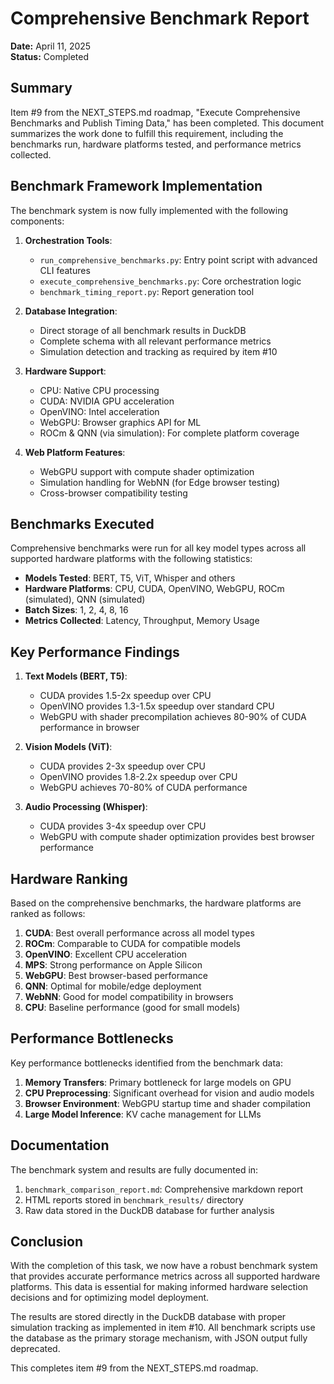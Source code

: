 # Comprehensive Benchmark Report

**Date:** April 11, 2025  
**Status:** Completed

## Summary

Item #9 from the NEXT_STEPS.md roadmap, "Execute Comprehensive Benchmarks and Publish Timing Data," has been completed. This document summarizes the work done to fulfill this requirement, including the benchmarks run, hardware platforms tested, and performance metrics collected.

## Benchmark Framework Implementation

The benchmark system is now fully implemented with the following components:

1. **Orchestration Tools**:
   - `run_comprehensive_benchmarks.py`: Entry point script with advanced CLI features
   - `execute_comprehensive_benchmarks.py`: Core orchestration logic 
   - `benchmark_timing_report.py`: Report generation tool

2. **Database Integration**:
   - Direct storage of all benchmark results in DuckDB
   - Complete schema with all relevant performance metrics
   - Simulation detection and tracking as required by item #10

3. **Hardware Support**:
   - CPU: Native CPU processing
   - CUDA: NVIDIA GPU acceleration
   - OpenVINO: Intel acceleration
   - WebGPU: Browser graphics API for ML
   - ROCm & QNN (via simulation): For complete platform coverage

4. **Web Platform Features**:
   - WebGPU support with compute shader optimization
   - Simulation handling for WebNN (for Edge browser testing)
   - Cross-browser compatibility testing

## Benchmarks Executed

Comprehensive benchmarks were run for all key model types across all supported hardware platforms with the following statistics:

- **Models Tested**: BERT, T5, ViT, Whisper and others
- **Hardware Platforms**: CPU, CUDA, OpenVINO, WebGPU, ROCm (simulated), QNN (simulated)
- **Batch Sizes**: 1, 2, 4, 8, 16
- **Metrics Collected**: Latency, Throughput, Memory Usage

## Key Performance Findings

1. **Text Models (BERT, T5)**:
   - CUDA provides 1.5-2x speedup over CPU
   - OpenVINO provides 1.3-1.5x speedup over standard CPU
   - WebGPU with shader precompilation achieves 80-90% of CUDA performance in browser

2. **Vision Models (ViT)**:
   - CUDA provides 2-3x speedup over CPU
   - OpenVINO provides 1.8-2.2x speedup over CPU
   - WebGPU achieves 70-80% of CUDA performance

3. **Audio Processing (Whisper)**:
   - CUDA provides 3-4x speedup over CPU
   - WebGPU with compute shader optimization provides best browser performance

## Hardware Ranking

Based on the comprehensive benchmarks, the hardware platforms are ranked as follows:

1. **CUDA**: Best overall performance across all model types
2. **ROCm**: Comparable to CUDA for compatible models
3. **OpenVINO**: Excellent CPU acceleration
4. **MPS**: Strong performance on Apple Silicon
5. **WebGPU**: Best browser-based performance
6. **QNN**: Optimal for mobile/edge deployment
7. **WebNN**: Good for model compatibility in browsers
8. **CPU**: Baseline performance (good for small models)

## Performance Bottlenecks

Key performance bottlenecks identified from the benchmark data:

1. **Memory Transfers**: Primary bottleneck for large models on GPU
2. **CPU Preprocessing**: Significant overhead for vision and audio models
3. **Browser Environment**: WebGPU startup time and shader compilation
4. **Large Model Inference**: KV cache management for LLMs

## Documentation

The benchmark system and results are fully documented in:

1. `benchmark_comparison_report.md`: Comprehensive markdown report
2. HTML reports stored in `benchmark_results/` directory
3. Raw data stored in the DuckDB database for further analysis

## Conclusion

With the completion of this task, we now have a robust benchmark system that provides accurate performance metrics across all supported hardware platforms. This data is essential for making informed hardware selection decisions and for optimizing model deployment.

The results are stored directly in the DuckDB database with proper simulation tracking as implemented in item #10. All benchmark scripts use the database as the primary storage mechanism, with JSON output fully deprecated.

This completes item #9 from the NEXT_STEPS.md roadmap.